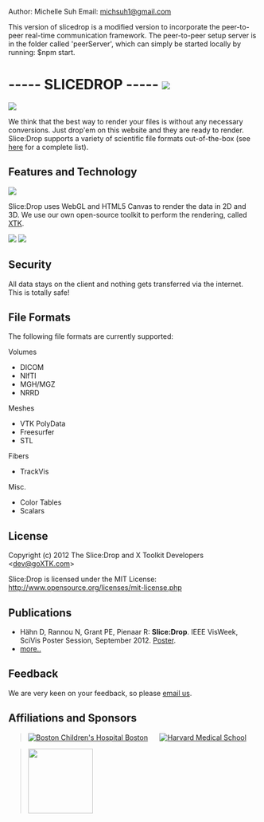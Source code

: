 Author: Michelle Suh
Email: michsuh1@gmail.com

This version of slicedrop is a modified version to incorporate the peer-to-peer real-time communication framework. The peer-to-peer setup server is in the folder called 'peerServer', which can simply be started locally by running: $npm start.






----- SLICEDROP -----
<img src="http://slicedrop.com/gfx/slicedrop.png">
========

<img src="http://slicedrop.com/gfx/workflow.png">

We think that the best way to render your files is without any necessary conversions. Just drop'em on this website and they are ready to render. Slice:Drop supports a variety of scientific file formats out-of-the-box (see <a href="#file-formats">here</a> for a complete list).

## Features and Technology

<img src="http://slicedrop.com/gfx/features.png">

Slice:Drop uses WebGL and HTML5 Canvas to render the data in 2D and 3D. We use our own open-source toolkit to perform the rendering, called <a href="http://goXTK.com">XTK</a>.

<img src="http://slicedrop.com/gfx/uipanel.png">
<img src="http://slicedrop.com/gfx/multitouch.png">

## Security

All data stays on the client and nothing gets transferred via the internet. This is totally safe!

## File Formats

The following file formats are currently supported:

Volumes
* DICOM
* NIfTI
* MGH/MGZ
* NRRD

Meshes
* VTK PolyData
* Freesurfer
* STL

Fibers
* TrackVis

Misc.
* Color Tables
* Scalars

## License
Copyright (c) 2012 The Slice:Drop and X Toolkit Developers  \<dev@goXTK.com>

Slice:Drop is licensed under the MIT License:
  <a href="http://www.opensource.org/licenses/mit-license.php" target="_blank">http://www.opensource.org/licenses/mit-license.php</a>

## Publications
* Hähn D, Rannou N, Grant PE, Pienaar R: <b>Slice:Drop</b>. IEEE VisWeek, SciVis Poster Session, September 2012. <a href="http://f1000.com/posters/browse/summary/1092719">Poster</a>.
* <a href="https://github.com/xtk/X/wiki/X:publications">more..</a>

## Feedback

We are very keen on your feedback, so please <a href="mailto:dev@goXTK.com">email us</a>.

## Affiliations and Sponsors ##
> <a href="http://childrenshospital.org/FNNDSC"><img src="http://xtk.github.com/chb_logo.png" alt="Boston Children's Hospital Boston" title="Children's Hospital"></a>&nbsp;&nbsp;&nbsp;&nbsp;&nbsp;
> <a href="http://hms.harvard.edu"><img src="http://xtk.github.com/hms_logo.png" alt="Harvard Medical School" title="Harvard Medical School"></a>

> <a href="http://bostonbuilt.org"><img src='http://bostonbuilt.org/icon.php?q=built_in_boston_color_fancy.png&u=slicedrop.com' width=130></a>
